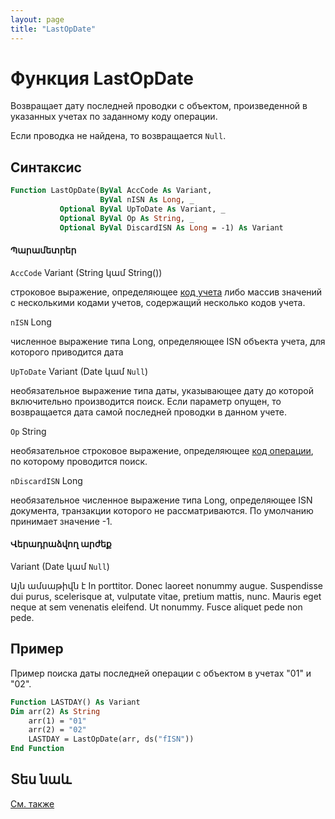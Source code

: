 ```yaml
---
layout: page
title: "LastOpDate"
---
```


[Variant]: {{site.baseurl}}/HTM/Types/Variant.md
[String]: {{site.baseurl}}/HTM/Types/String.md
[Date]: {{site.baseurl}}/HTM/Types/Date.md
[Long]: {{site.baseurl}}/HTM/Types/Long.md
[Null]: {{site.baseurl}}/HTM/Types/Null.md


# Функция LastOpDate

Возвращает дату последней проводки c объектом, произведенной в указанных учетах по заданному коду операции.

Если проводка не найдена, то возвращается `Null`.


## Синтаксис


``` vb
Function LastOpDate(ByVal AccCode As Variant, 
                    ByVal nISN As Long, _
           Optional ByVal UpToDate As Variant, _
           Optional ByVal Op As String, _
           Optional ByVal DiscardISN As Long = -1) As Variant
```

#### Պարամետրեր



`AccCode` Variant (String կամ String())  

строковое выражение, определяющее [код учета](../../../Defs/Accounting.html) либо массив значений с несколькими кодами учетов, содержащий несколько кодов учета.

`nISN` Long  

численное выражение типа Long, определяющее ISN объекта учета, для которого приводится дата

`UpToDate` Variant (Date կամ `Null`)  

необязательное выражение типа даты, указывающее дату до которой включительно производится поиск. Если параметр опущен, то возвращается дата самой последней проводки в данном учете.

`Op` String  

необязательное строковое выражение, определяющее [код операции](../../../Defs/Accounting.html), по которому проводится поиск.

`nDiscardISN` Long  

необязательное численное выражение типа Long, определяющее ISN документа, транзакции которого не рассматриваются. По умолчанию принимает значение -1.

#### Վերադրաձվող արժեք

Variant (Date կամ `Null`)  

Այն ամսաթիվն է 
In porttitor. Donec laoreet nonummy augue. Suspendisse dui purus, scelerisque at, vulputate vitae, pretium mattis, nunc. Mauris eget neque at sem venenatis eleifend. Ut nonummy. Fusce aliquet pede non pede.


## Пример

Пример поиска даты последней операции с объектом в учетах "01" и "02".

``` vb
Function LASTDAY() As Variant
Dim arr(2) As String
    arr(1) = "01"
    arr(2) = "02"
    LASTDAY = LastOpDate(arr, ds("fISN"))
End Function
```


## Տես նաև

[См. также](LastOpDate2.html)


